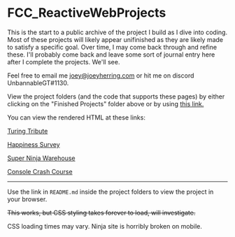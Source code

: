 # FCC_ReactiveWebProjects
This is the start to a public archive of the project I build as I dive into coding.
Most of these projects will likely appear unifinished as they are likely made to satisfy a specific goal.
Over time, I may come back through and refine these.
I'll probably come back and leave some sort of journal entry here after I complete the projects.
We'll see.

Feel free to email me joey@joeyherring.com or hit me on discord UnbannableGT#1130.

View the project folders (and the code that supports these pages) by either clicking on the "Finished Projects" folder above or by using [this link.](https://github.com/UnbannableGT/FreeCodeCampProjects/tree/main/FinishedProjects)

You can view the rendered HTML at these links:

[Turing Tribute](https://htmlpreview.github.io/?https://github.com/UnbannableGT/FreeCodeCampProjects/blob/main/ReactiveWebDesign/TuringTribute/turingTribute.html)

[Happiness Survey](https://htmlpreview.github.io/?https://github.com/UnbannableGT/FreeCodeCampProjects/blob/main/ReactiveWebDesign/happinessSurvey.html)

[Super Ninja Warehouse](https://htmlpreview.github.io/?https://github.com/UnbannableGT/FreeCodeCampProjects/blob/main/ReactiveWebDesign/SuperNinjaWarehouse/superNinjaWarehouse.html)

[Console Crash Course](https://htmlpreview.github.io/?https://github.com/UnbannableGT/FreeCodeCampProjects/tree/main/ReactiveWebDesign/ConsoleCrashCourse)

---

Use the link in `README.md` inside the project folders to view the project in your browser.

~~This works, but CSS styling takes forever to load, will investigate.~~

CSS loading times may vary. Ninja site is horribly broken on mobile.